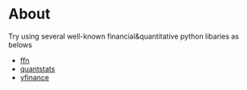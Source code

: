 # About

Try using several well-known financial&quantitative python libaries as belows
* [ffn](https://pmorissette.github.io/ffn/index.html#a-brief-introduction)
* [quantstats](https://github.com/ranaroussi/quantstats) 
* [yfinance](https://github.com/ranaroussi/yfinance)
